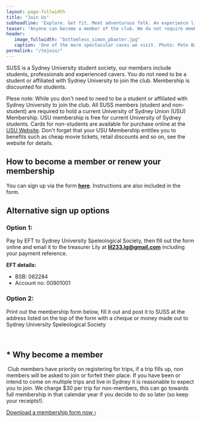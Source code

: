 ```yaml
---
layout: page-fullwidth
title: "Join Us"
subheadline: 'Explore. Get fit. Meet adventurous folk. An experience like no other.'
teaser: "Anyone can become a member of the club. We do not require membership for you to attend club trips, however, two conditions apply.*"
header:
   image_fullwidth: "bottomless_simon_pbaxter.jpg"
   caption: 'One of the more spectacular caves we visit. Photo: Pete Baxter'
permalink: "/tojoin/"
---
```


SUSS is a Sydney University student society, our members include students, professionals and experienced cavers. You do not need to be a student or affiliated with Sydney University to join the club. Membership is discounted for students.

Plese note: While you don't need to need to be a student or affiliated with Sydney University to join the club. All SUSS members (student and non-student) are required to hold a current University of Sydney Union (USU) Membership. USU membership is free for current University of Sydney students. Cards for non-students are available for purchase online at the [USU Website](https://usu.edu.au/membership.aspx). Don't forget that your USU Membership entitles you to benefits such as cheap movie tickets, retail discounts and so on, see the website for details.

## How to become a member or renew your membership

You can sign up via the form **[here](https://docs.google.com/forms/d/e/1FAIpQLSclrdbJcKCCCRC_tKZJ5-1IUv9yAU3YiLEFr6VrwXBnRfqTeQ/viewform?usp=sf_link)**. Instructions are also included in the form.

## Alternative sign up options 
### Option 1:

Pay by EFT to Sydney University Speleological Society, then fill out the form online and email it to the treasurer Lily at **lil233.lg@gmail.com** including your payment reference.

**EFT details:**
- BSB: 062284
- Account no: 00901001

### ​Option 2:

Print out the membership form below, fill it out and post it to SUSS at the address listed on the top of the form with a cheque or money made out to Sydney University Speleological Society

​
## * Why become a member
​
Club members have priority on registering for trips, if a trip fills up, non members will be asked to join or forfeit their place. If you have been or intend to come on multiple trips and live in Sydney it is reasonable to expect you to join. We charge $30 per trip for non-members, this can go towards full membership in that calendar year if you decide to do so later (so keep your receipts!).

<a class="radius button small" href="{{ site.url }}{{ site.baseurl }}/assets/membership_form.pdf">Download a membership form now ›</a>
